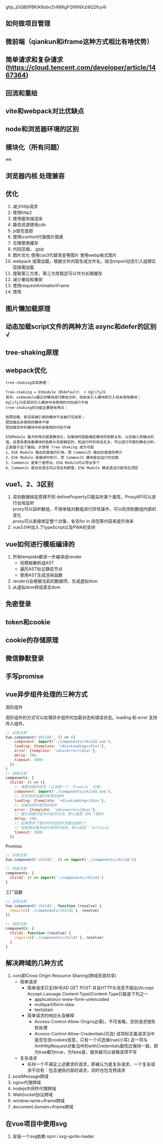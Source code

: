 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
## 如何做项目管理
## 微前端（qiankun和iframe这种方式相比有啥优势）
## 简单请求和复杂请求(https://cloud.tencent.com/developer/article/1467364)
## 回流和重绘
## vite和webpack对比优缺点
## node和浏览器环境的区别
## 模块化（所有问题）
we
## 浏览器内核 处理兼容
## 优化  
  1. 减少http请求
  2. 使用http2
  3. 使用服务端渲染
  4. 静态资源使用cdn
  5. js放在底部
  6. 使用iconfont代替图片图表
  7. 合理使用缓存
  8. 代码压缩， gzip
  9. 图片优化 使用css3代替渐变等图片 使用webp格式图片
  10. webpack 按需加载，根据文件内容生成文件名，结合import动态引入组建实现按需加载
  11. 提取第三方库，第三方库稳定可以作为长期缓存
  12. 减少重绘和重排
  13. 使用requestAnimationFrame
  14. 使用
## 图片懒加载原理
## 动态加载script文件的两种方法 async和defer的区别 √
## tree-shaking原理 
## webpack优化
```
tree-shaking实现原理：

Tree-shaking = ES6odule（非default） + UglifyJS
其中，es6module通过对模块进行静态分析，找到未引入模块和引入但未使用模块； UglifyJS实现对引入模块中未使用的代码进行干掉
tree-shaking的功能主要是有两点：

按需加载，即没有被引用的模块不会被打包进来；
把加载后未使用的模块干掉
把加载完毕的模块中的未使用的代码干掉

ES6Module 最大的特点就是静态化，在编译时就能确定模块的依赖关系，以及输入和输出的值，这意味意味着模块的依赖关系是确定的，和运行时的状态无关，可以进行可靠的静态分析，正是基于这个基础，才使得 Tree-Shaking 成为可能
1、ES6 Module 输出的是值的引用，而 CommonJS 输出的是值的拷贝
2、ES6 Module 是编译时执行，而 CommonJS 模块是在运行时加载
3、CommonJs 是单个值导出，ES6 Module可以导出多个
4、CommonJs 是动态语法可以写在判断里，ES6 Module 静态语法只能写在顶层
```
## vue1、2、3区别  
  1. 双向数据绑定原理不同
      defineProperty只能监听某个属性，ProxyAPI可以进行全局监听  
      proxy可以监听数组，不用单独对数组进行异性操作，可以检测到数组内部的变化  
      proxy可以直接绑定整个对象，省去for in 闭包等内容来提升效率  
  2. vue3.0中加入了typeScript以及PWA的支持  
      


    
## vue如何进行模板编译的   
  1. 所有template都进一步编译成render
      * 将模板解析成AST
      * 遍历AST标记静态节点
      * 使用AST生成渲染函数
  2. render()会根据当前的数据项，生成虚拟dom
  3. 从虚拟dom转成真实dom
## 免密登录
## token和cookie
## cookie的存储原理
## 微信静默登录
## 手写promise
## vue异步组件处理的三种方式
高阶组件  

高阶组件的方式可以处理异步组件的加载状态和错误状态。loading 和 error 支持传入组件。
```js
// 全局注册
Vue.component('child3', () => ({
    component: import('./components/child3.vue'),
    loading: {template: '<div>Loading</div>'},
    error: {template: '<div>error</div>'},
    delay: 200,
    timeout: 3000
  })
)
// 局部注册
components: {
  Child3: () => ({
    // 需要加载的组件 (应该是一个 `Promise` 对象)
    component: import('./components/child3.vue'),
    // 异步组件加载时使用的组件
    loading: {template: '<div>Loading</div>'},
    // 加载失败时使用的组件
    error: {template: '<div>error</div>'},
    // 展示加载时组件的延时时间。默认值是 200 (毫秒)
    delay: 200,
    // 如果提供了超时时间且组件加载也超时了，
    // 则使用加载失败时使用的组件。默认值是：`Infinity`
    timeout: 3000
  })
```
Promise

```js
// 全局注册
Vue.component('child2', () => import('./components/child2'))
 
// 局部注册
components: {
  Child2: () => import('./components/child2')
}
```

工厂函数
```js
// 全局注册
Vue.component('child1', function (resolve) {
  require(['./components/child1'], resolve)
})
 
// 局部注册
components: {
  Child1: function (resolve) {
    require(['./components/child1'], resolve)
  }
}
```

## 解决跨域的几种方式 
  1. cors即Cross Origin Resource Sharing(跨域资源共享)  
      * 简单请求  
        * 简单请求只支持HEAD GET POST 并且HTTP头信息不超出(Accept Accept-Lanuage Content-Type)Content-Type只能是下列之一  
          * application/x-www-form-urlencoded
          * multipart/form-data
          * text/plain
        * 简单请求的响应头及解释  
          * Access-Control-Allow-Origin(必需)，不可省略，否则请求按失败处理
          * Access-Control-Allow-Credentials(可选) 该项标志着请求当中是否包含cookies信息，只有一个可选值true(小写) 这一项与XmlHttpRequest对象当中的withCredentials属性应保持一致，即为true都为true，为false是，服务器可以省略该项不写
      * 复杂请求  
        * 任何一个不满足上述要求的请求，即被认为是复杂请求，一个复杂请求不仅有：包含通信内容的请求，同时也包含预请求 
  2. postMessage跨域
  3. nginx代理跨域
  4. nodejs中间件代理跨域
  5. WebSocket协议跨域
  6. window.name+iframe跨域
  7. document.domain+iframe跨域
## 在vue项目中使用svg
  1. 安装一个svg依赖 npm i svg-sprite-loader